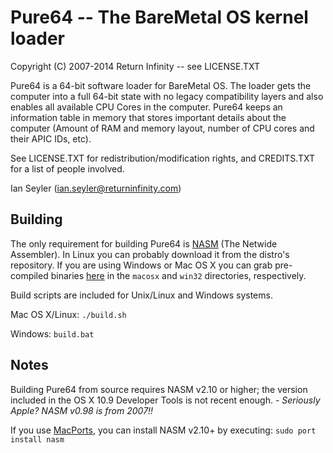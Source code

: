 # Pure64 -- The BareMetal OS kernel loader
Copyright (C) 2007-2014 Return Infinity -- see LICENSE.TXT

Pure64 is a 64-bit software loader for BareMetal OS. The loader gets the computer into a full 64-bit state with no legacy compatibility layers and also enables all available CPU Cores in the computer. Pure64 keeps an information table in memory that stores important details about the computer (Amount of RAM and memory layout, number of CPU cores and their APIC IDs, etc).

See LICENSE.TXT for redistribution/modification rights, and CREDITS.TXT for a list of people involved.

Ian Seyler (ian.seyler@returninfinity.com)


## Building

The only requirement for building Pure64 is [NASM](http://www.nasm.us/) (The Netwide Assembler). In Linux you can probably download it from the distro's repository. If you are using Windows or Mac OS X you can grab pre-compiled binaries [here](http://www.nasm.us/pub/nasm/releasebuilds/2.10.07/) in the `macosx` and `win32` directories, respectively.

Build scripts are included for Unix/Linux and Windows systems.

Mac OS X/Linux: `./build.sh`

Windows: `build.bat`

## Notes

Building Pure64 from source requires NASM v2.10 or higher; the version included in the OS X 10.9 Developer Tools is not recent enough. - *Seriously Apple? NASM v0.98 is from 2007!!*

If you use [MacPorts](http://www.macports.org), you can install NASM v2.10+ by executing: `sudo port install nasm`

